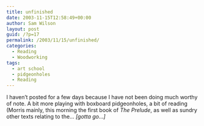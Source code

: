```yaml
---
title: unfinished
date: 2003-11-15T12:58:49+00:00
author: Sam Wilson
layout: post
guid: /?p=17
permalink: /2003/11/15/unfinished/
categories:
  - Reading
  - Woodworking
tags:
  - art school
  - pidgeonholes
  - Reading
---
```

I haven&#8217;t posted for a few days because I have not been doing much worthy of note. A bit more playing with boxboard pidgeonholes, a bit of reading (Morris mainly, this morning the first book of _The Prelude_, as well as sundry other texts relating to the&#8230; _[gotta go&#8230;]_
